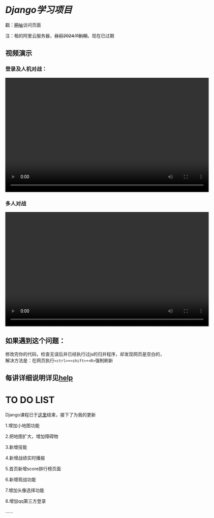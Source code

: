 # *Django学习项目*

戳：[~~网址~~](https://app6534.acapp.acwing.com.cn/)访问页面

注：租的阿里云服务器，~~目前2024.11到期~~。现在已过期

## 视频演示
### 登录及人机对战：

<video width="640" height="360" controls>
  <source src="./video/login+one.mp4" type="video/mp4">
</video>

### 多人对战

<video width="640" height="360" controls>
  <source src="./video/multi.mp4" type="video/mp4">
</video>


## 如果遇到这个问题：
修改完你的代码，检查无误后并已经执行过js的归并程序，却发现网页是空白的，解决方法是：在网页执行`<ctrl>+<shift>+<R>`强制刷新

## 每讲详细说明详见[help](https://git.acwing.com/glk/django_lesson/-/tree/master/help)


# TO DO LIST
Django课程已于[这里](https://git.acwing.com/glk/django_lesson/-/tree/5ca4d81d21ee5399db670b48be0e37751672329c)结束，接下了为我的更新

1.增加小地图功能

2.把地图扩大，增加障碍物

3.新增技能

4.新增战绩实时播报

5.首页新增score排行榜页面

6.新增观战功能

7.增加头像选择功能

8.增加qq第三方登录

......